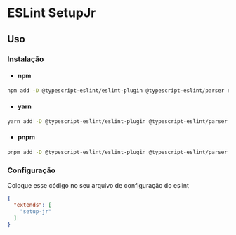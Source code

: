 # ESLint SetupJr

## Uso

### Instalação

- #### npm

```bash
npm add -D @typescript-eslint/eslint-plugin @typescript-eslint/parser eslint eslint-config-airbnb eslint-config-prettier eslint-plugin-import eslint-plugin-import-helpers eslint-plugin-prettier prettier typescript eslint-plugin-jsx-a11y eslint-plugin-react eslint-plugin-react-hooks eslint-config-setupjr
```

- #### yarn

```bash
yarn add -D @typescript-eslint/eslint-plugin @typescript-eslint/parser eslint eslint-config-airbnb eslint-config-prettier eslint-plugin-import eslint-plugin-import-helpers eslint-plugin-prettier prettier typescript eslint-plugin-jsx-a11y eslint-plugin-react eslint-plugin-react-hooks eslint-config-setupjr
```

- #### pnpm

```bash
pnpm add -D @typescript-eslint/eslint-plugin @typescript-eslint/parser eslint eslint-config-airbnb eslint-config-prettier eslint-plugin-import eslint-plugin-import-helpers eslint-plugin-prettier prettier typescript eslint-plugin-jsx-a11y eslint-plugin-react eslint-plugin-react-hooks eslint-config-setupjr
```

### Configuração

Coloque esse código no seu arquivo de configuração do eslint

```json
{
  "extends": [
    "setup-jr"
  ]
}
```
